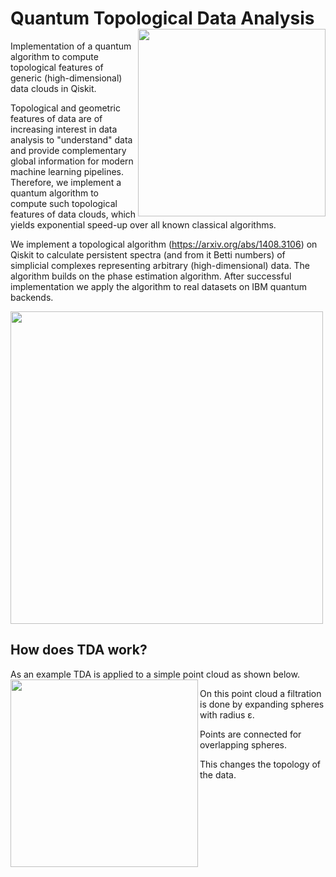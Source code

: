 # Quantum Topological Data Analysis <img width=300 align="right" src="https://user-images.githubusercontent.com/67575757/116423376-eba89780-a840-11eb-843d-00e75ad735bc.jpg">
Implementation of a quantum algorithm to compute topological features of generic (high-dimensional) data clouds in Qiskit.

Topological and geometric features of data are of increasing interest in data analysis to "understand" data and provide complementary global information for modern machine learning pipelines. Therefore, we implement a quantum algorithm to compute such topological features of data clouds, which yields exponential speed-up over all known classical algorithms.

We implement a topological algorithm (https://arxiv.org/abs/1408.3106) on Qiskit to calculate persistent spectra (and from it Betti numbers) of simplicial complexes representing arbitrary (high-dimensional) data. The algorithm builds on the phase estimation algorithm. After successful implementation we apply the algorithm to real datasets on IBM quantum backends. 

<img width=500 src="https://user-images.githubusercontent.com/67575757/119673446-a4abc300-be3b-11eb-9e98-e7a26e5fc358.png">

## How does TDA work?
As an example TDA is applied to a simple point cloud as shown below.
<img width=300 align="left" src="https://user-images.githubusercontent.com/67575757/119681678-91e8bc80-be42-11eb-8af8-c75030be022f.png">

On this point cloud a filtration is done by expanding spheres with radius ε.

Points are connected for overlapping spheres.

This changes the topology of the data.
